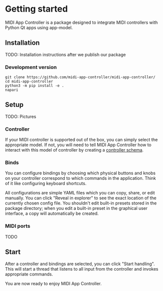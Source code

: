 
# Getting started

MIDI App Controller is a package designed to integrate MIDI controllers with Python Qt apps using app-model.

## Installation

TODO: Installation instructions after we publish our package

### Development version

```
git clone https://github.com/midi-app-controller/midi-app-controller/
cd midi-app-controller
python3 -m pip install -e .
napari
```

## Setup

TODO: Pictures

### Controller

If your MIDI controller is supported out of the box, you can simply select the appropriate model. If not, you will need to tell MIDI App Controller how to interact with this model of controller by creating a [controller schema](controllers.md).

### Binds

You can configure bindings by choosing which physical buttons and knobs on your controller correspond to which commands in the application. Think of it like configuring keyboard shortcuts.

All configurations are simple YAML files which you can copy, share, or edit manually. You can click "Reveal in explorer" to see the exact location of the currently chosen config file. You shouldn't edit built-in presets stored in the package directory; when you edit a built-in preset in the graphical user interface, a copy will automatically be created.

### MIDI ports

TODO

## Start

After a controller and bindings are selected, you can click "Start handling". This will start a thread that listens to all input from the controller and invokes appropriate commands.

You are now ready to enjoy MIDI App Controller.
